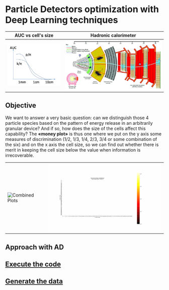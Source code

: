# Particle Detectors optimization with Deep Learning techniques

AUC vs cell's size             |  Hadronic calorimeter
:-------------------------:|:-------------------------:
![](https://github.com/Tungcg1906/Particle-Detectors-optimization-with-Deep-Learning-techniques/blob/main/images/AUC-width.png)  |  ![](https://github.com/Tungcg1906/Particle-Detectors-optimization-with-Deep-Learning-techniques/blob/main/images/CMS-Detector.gif)

## Objective

We want to answer a very basic question: can we distinguish those 4 particle species based on the pattern of energy release in an arbitrarily granular device? And if so, how does the size of the cells affect this capability?
The $\textbf{«money plot»}$ is thus one where we put on the y axis some measures of discrimination (1/2, 1/3, 1/4, 2/3, 3/4 or some combination of the six) and on the x axis the cell size, so we can find out whether there is merit in keeping the cell size below the value when information is irrecoverable.

<table>
  <tr>
    <td><img src="https://github.com/Tungcg1906/Particle-Detectors-optimization-with-Deep-Learning-techniques/blob/main/images/combined_plots.gif" alt="Combined Plots" width="400"></td>
    <td><img src="https://github.com/Tungcg1906/Particle-Detectors-optimization-with-Deep-Learning-techniques/blob/main/images/combined_plots_XY.gif" alt="Combined Plots XY" width="400"></td>
  </tr>
</table>

## Approach with AD

## [Execute the code](https://github.com/Tungcg1906/Particle-Detectors-optimization-with-Deep-Learning-techniques/blob/main/src/README.md)

## [Generate the data](https://github.com/Tungcg1906/GEANT4-simulation)
